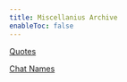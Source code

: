 ```yaml
---
title: Miscellanius Archive
enableToc: false
---
```


[Quotes](quotes.md)

[Chat Names](chatnames.md)
